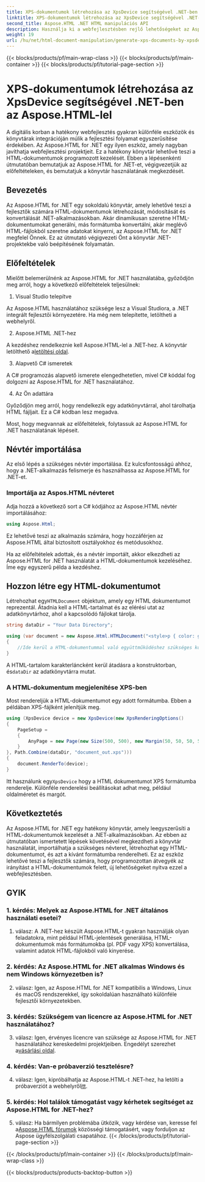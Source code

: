 ```yaml
---
title: XPS-dokumentumok létrehozása az XpsDevice segítségével .NET-ben az Aspose.HTML-lel
linktitle: XPS-dokumentumok létrehozása az XpsDevice segítségével .NET-ben
second_title: Aspose.HTML .NET HTML manipulációs API
description: Használja ki a webfejlesztésben rejlő lehetőségeket az Aspose.HTML for .NET segítségével. Könnyen hozhat létre, konvertálhat és kezelhet HTML dokumentumokat.
weight: 19
url: /hu/net/html-document-manipulation/generate-xps-documents-by-xpsdevice/
---
```


{{< blocks/products/pf/main-wrap-class >}}
{{< blocks/products/pf/main-container >}}
{{< blocks/products/pf/tutorial-page-section >}}

# XPS-dokumentumok létrehozása az XpsDevice segítségével .NET-ben az Aspose.HTML-lel


A digitális korban a hatékony webfejlesztés gyakran különféle eszközök és könyvtárak integrációján múlik a fejlesztési folyamat egyszerűsítése érdekében. Az Aspose.HTML for .NET egy ilyen eszköz, amely nagyban javíthatja webfejlesztési projektjeit. Ez a hatékony könyvtár lehetővé teszi a HTML-dokumentumok programozott kezelését. Ebben a lépésenkénti útmutatóban bemutatjuk az Aspose.HTML for .NET-et, végigvezetjük az előfeltételeken, és bemutatjuk a könyvtár használatának megkezdését.

## Bevezetés

Az Aspose.HTML for .NET egy sokoldalú könyvtár, amely lehetővé teszi a fejlesztők számára HTML-dokumentumok létrehozását, módosítását és konvertálását .NET-alkalmazásokban. Akár dinamikusan szeretne HTML-dokumentumokat generálni, más formátumba konvertálni, akár meglévő HTML-fájlokból szeretne adatokat kinyerni, az Aspose.HTML for .NET megfelel Önnek. Ez az útmutató végigvezeti Önt a könyvtár .NET-projektekbe való beépítésének folyamatán.

## Előfeltételek

Mielőtt belemerülnénk az Aspose.HTML for .NET használatába, győződjön meg arról, hogy a következő előfeltételek teljesülnek:

1. Visual Studio telepítve

Az Aspose.HTML használatához szüksége lesz a Visual Studiora, a .NET integrált fejlesztői környezetére. Ha még nem telepítette, letöltheti a webhelyről.

2. Aspose.HTML .NET-hez

 A kezdéshez rendelkeznie kell Aspose.HTML-lel a .NET-hez. A könyvtár letölthető a[letöltési oldal](https://releases.aspose.com/html/net/).

3. Alapvető C# ismeretek

A C# programozás alapvető ismerete elengedhetetlen, mivel C# kóddal fog dolgozni az Aspose.HTML for .NET használatához.

4. Az Ön adattára

Győződjön meg arról, hogy rendelkezik egy adatkönyvtárral, ahol tárolhatja HTML fájljait. Ez a C# kódban lesz megadva.

Most, hogy megvannak az előfeltételek, folytassuk az Aspose.HTML for .NET használatának lépéseit.

## Névtér importálása

Az első lépés a szükséges névtér importálása. Ez kulcsfontosságú ahhoz, hogy a .NET-alkalmazás felismerje és használhassa az Aspose.HTML for .NET-et.

### Importálja az Aspos.HTML névteret

Adja hozzá a következő sort a C# kódjához az Aspose.HTML névtér importálásához:

```csharp
using Aspose.Html;
```

Ez lehetővé teszi az alkalmazás számára, hogy hozzáférjen az Aspose.HTML által biztosított osztályokhoz és metódusokhoz.

Ha az előfeltételek adottak, és a névtér importált, akkor elkezdheti az Aspose.HTML for .NET használatát a HTML-dokumentumok kezeléséhez. Íme egy egyszerű példa a kezdéshez.

## Hozzon létre egy HTML-dokumentumot

 Létrehozhat egy`HTMLDocument` objektum, amely egy HTML dokumentumot reprezentál. Átadnia kell a HTML-tartalmat és az elérési utat az adatkönyvtárhoz, ahol a kapcsolódó fájlokat tárolja.

```csharp
string dataDir = "Your Data Directory";

using (var document = new Aspose.Html.HTMLDocument("<style>p { color: green; }</style><p>my first paragraph</p>", dataDir))
{
    //Ide kerül a HTML-dokumentummal való együttműködéshez szükséges kód.
}
```

 A HTML-tartalom karakterláncként kerül átadásra a konstruktorban, és`dataDir` az adatkönyvtárra mutat.

### A HTML-dokumentum megjelenítése XPS-ben

Most rendereljük a HTML-dokumentumot egy adott formátumba. Ebben a példában XPS-fájlként jelenítjük meg.

```csharp
using (XpsDevice device = new XpsDevice(new XpsRenderingOptions()
{
    PageSetup =
    {
        AnyPage = new Page(new Size(500, 500), new Margin(50, 50, 50, 50))
    }
}, Path.Combine(dataDir, "document_out.xps")))
{
    document.RenderTo(device);
}
```

 Itt használunk egy`XpsDevice` hogy a HTML dokumentumot XPS formátumba renderelje. Különféle renderelési beállításokat adhat meg, például oldalméretet és margót.

## Következtetés

Az Aspose.HTML for .NET egy hatékony könyvtár, amely leegyszerűsíti a HTML-dokumentumok kezelését a .NET-alkalmazásokban. Az ebben az útmutatóban ismertetett lépések követésével megkezdheti a könyvtár használatát, importálhatja a szükséges névteret, létrehozhat egy HTML-dokumentumot, és azt a kívánt formátumba renderelheti. Ez az eszköz lehetővé teszi a fejlesztők számára, hogy programozottan átvegyék az irányítást a HTML-dokumentumok felett, új lehetőségeket nyitva ezzel a webfejlesztésben.

## GYIK

### 1. kérdés: Melyek az Aspose.HTML for .NET általános használati esetei?

1. válasz: A .NET-hez készült Aspose.HTML-t gyakran használják olyan feladatokra, mint például HTML-jelentések generálása, HTML-dokumentumok más formátumokba (pl. PDF vagy XPS) konvertálása, valamint adatok HTML-fájlokból való kinyerése.

### 2. kérdés: Az Aspose.HTML for .NET alkalmas Windows és nem Windows környezetben is?

2. válasz: Igen, az Aspose.HTML for .NET kompatibilis a Windows, Linux és macOS rendszerekkel, így sokoldalúan használható különféle fejlesztői környezetekben.

### 3. kérdés: Szükségem van licencre az Aspose.HTML for .NET használatához?

 3. válasz: Igen, érvényes licencre van szüksége az Aspose.HTML for .NET használatához kereskedelmi projektjeiben. Engedélyt szerezhet a[vásárlási oldal](https://purchase.aspose.com/buy).

### 4. kérdés: Van-e próbaverzió tesztelésre?

 4. válasz: Igen, kipróbálhatja az Aspose.HTML-t .NET-hez, ha letölti a próbaverziót a webhelyről[itt](https://releases.aspose.com/).

### 5. kérdés: Hol találok támogatást vagy kérhetek segítséget az Aspose.HTML for .NET-hez?

 5. válasz: Ha bármilyen problémába ütközik, vagy kérdése van, keresse fel a[Aspose.HTML fórumok](https://forum.aspose.com/) közösségi támogatásért, vagy forduljon az Aspose ügyfélszolgálati csapatához.
{{< /blocks/products/pf/tutorial-page-section >}}

{{< /blocks/products/pf/main-container >}}
{{< /blocks/products/pf/main-wrap-class >}}

{{< blocks/products/products-backtop-button >}}

